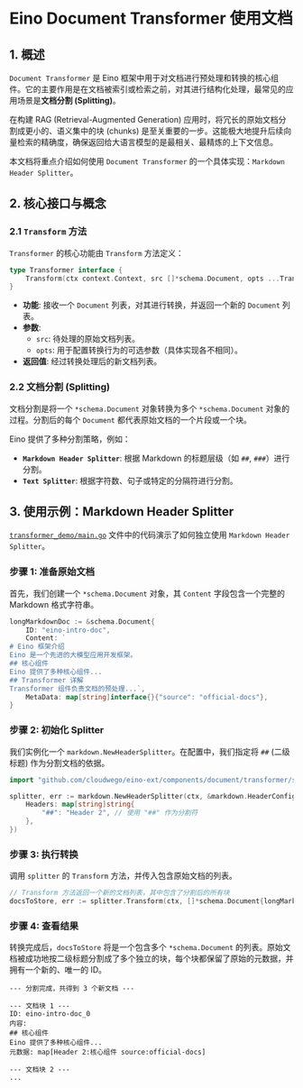 # Eino Document Transformer 使用文档

## 1. 概述

`Document Transformer` 是 Eino 框架中用于对文档进行预处理和转换的核心组件。它的主要作用是在文档被索引或检索之前，对其进行结构化处理，最常见的应用场景是**文档分割 (Splitting)**。

在构建 RAG (Retrieval-Augmented Generation) 应用时，将冗长的原始文档分割成更小的、语义集中的块 (chunks) 是至关重要的一步。这能极大地提升后续向量检索的精确度，确保返回给大语言模型的是最相关、最精炼的上下文信息。

本文档将重点介绍如何使用 `Document Transformer` 的一个具体实现：`Markdown Header Splitter`。

## 2. 核心接口与概念

### 2.1 `Transform` 方法

`Transformer` 的核心功能由 `Transform` 方法定义：

```go
type Transformer interface {
    Transform(ctx context.Context, src []*schema.Document, opts ...TransformerOption) ([]*schema.Document, error)
}
```

-   **功能**: 接收一个 `Document` 列表，对其进行转换，并返回一个新的 `Document` 列表。
-   **参数**:
    -   `src`: 待处理的原始文档列表。
    -   `opts`: 用于配置转换行为的可选参数（具体实现各不相同）。
-   **返回值**: 经过转换处理后的新文档列表。

### 2.2 文档分割 (Splitting)

文档分割是将一个 `*schema.Document` 对象转换为多个 `*schema.Document` 对象的过程。分割后的每个 `Document` 都代表原始文档的一个片段或一个块。

Eino 提供了多种分割策略，例如：
-   **`Markdown Header Splitter`**: 根据 Markdown 的标题层级（如 `##`, `###`）进行分割。
-   **`Text Splitter`**: 根据字符数、句子或特定的分隔符进行分割。

## 3. 使用示例：Markdown Header Splitter

[`transformer_demo/main.go`](transformer_demo/main.go) 文件中的代码演示了如何独立使用 `Markdown Header Splitter`。

### 步骤 1: 准备原始文档

首先，我们创建一个 `*schema.Document` 对象，其 `Content` 字段包含一个完整的 Markdown 格式字符串。

```go
longMarkdownDoc := &schema.Document{
    ID: "eino-intro-doc",
    Content: `
# Eino 框架介绍
Eino 是一个先进的大模型应用开发框架。
## 核心组件
Eino 提供了多种核心组件...
## Transformer 详解
Transformer 组件负责文档的预处理...`,
    MetaData: map[string]interface{}{"source": "official-docs"},
}
```

### 步骤 2: 初始化 Splitter

我们实例化一个 `markdown.NewHeaderSplitter`。在配置中，我们指定将 `##` (二级标题) 作为分割文档的依据。

```go
import "github.com/cloudwego/eino-ext/components/document/transformer/splitter/markdown"

splitter, err := markdown.NewHeaderSplitter(ctx, &markdown.HeaderConfig{
    Headers: map[string]string{
        "##": "Header 2", // 使用 "##" 作为分割符
    },
})
```

### 步骤 3: 执行转换

调用 `splitter` 的 `Transform` 方法，并传入包含原始文档的列表。

```go
// Transform 方法返回一个新的文档列表，其中包含了分割后的所有块
docsToStore, err := splitter.Transform(ctx, []*schema.Document{longMarkdownDoc})
```

### 步骤 4: 查看结果

转换完成后，`docsToStore` 将是一个包含多个 `*schema.Document` 的列表。原始文档被成功地按二级标题分割成了多个独立的块，每个块都保留了原始的元数据，并拥有一个新的、唯一的 ID。

```
--- 分割完成，共得到 3 个新文档 ---

--- 文档块 1 ---
ID: eino-intro-doc_0
内容:
## 核心组件
Eino 提供了多种核心组件...
元数据: map[Header 2:核心组件 source:official-docs]

--- 文档块 2 ---
...
```
